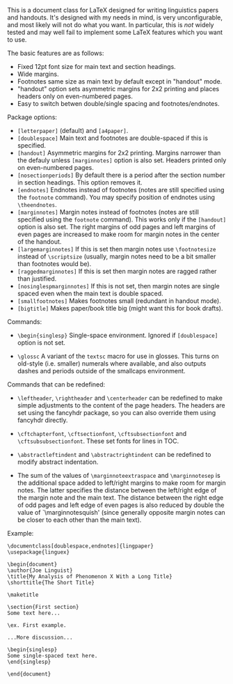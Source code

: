This is a document class for LaTeX designed for writing linguistics
papers and handouts.  It's designed with my needs in mind, is very
unconfigurable, and most likely will not do what you want.  In
particular, this is *not* widely tested and may well fail to implement some
LaTeX features which you want to use.

The basic features are as follows:

* Fixed 12pt font size for main text and section headings.
* Wide margins.
* Footnotes same size as main text by default except in "handout" mode.
* "handout" option sets asymmetric margins for 2x2 printing and places headers only on even-numbered pages.
* Easy to switch betwen double/single spacing and footnotes/endnotes.

Package options:

* `[letterpaper]` (default) and `[a4paper]`.
* `[doublespace]` Main text and footnotes are double-spaced if this is specified.
* `[handout]` Asymmetric margins for 2x2 printing. Margins narrower than the defauly unless `[marginnotes]` option is also set. Headers printed
only on even-numbered pages.
* `[nosectionperiods]` By default there is a period after the section number in section headings. This option removes it.
* `[endnotes]` Endnotes instead of footnotes (notes are still specified using the `footnote` command). You may specify position of endnotes using `\theendnotes`.
* `[marginnotes]` Margin notes instead of footnotes (notes are still specified using the `footnote` command). This works only if the `[handout]` option is also set. The right margins of odd pages and left margins of even pages are increased to make room for margin notes in the center of the handout.
* `[largemarginnotes]` If this is set then margin notes use `\footnotesize` instead of `\scriptsize` (usually, margin notes need to be a bit smaller than footnotes would be).
* `[raggedmarginnotes]` If this is set then margin notes are ragged rather than justified.
* `[nosinglespmarginnotes]` If this is not set, then margin notes are single spaced even when the main text is double spaced.
* `[smallfootnotes]` Makes footnotes small (redundant in handout mode).
* `[bigtitle]` Makes paper/book title big (might want this for book drafts).

Commands:

* `\begin{singlesp}` Single-space environment. Ignored if `[doublespace]` option is not set.

* `\glossc` A variant of the `textsc` macro for use in glosses. This turns on old-style (i.e. smaller) numerals where available, and also outputs dashes and periods outside of the smallcaps environment.

Commands that can be redefined:

* `\leftheader`, `\rightheader` and `\centerheader` can be redefined to make simple adjustments to the content of the page headers. The headers are set using the fancyhdr package, so you can also override them using fancyhdr directly.

* `\cftchapterfont`, `\cftsectionfont`, `\cftsubsectionfont` and `\cftsubsubsectionfont`. These set fonts for lines in TOC.

* `\abstractleftindent` and `\abstractrightindent` can be redefined to modify abstract indentation.

* The sum of the values of `\marginnoteextraspace` and `\marginnotesep` is the additional space added to left/right margins to make room for margin notes. The latter specifies the distance between the left/right edge of the margin note and the main text. The distance between the right edge of odd pages and left edge of even pages is also reduced by double the value of `\marginnotesquish' (since generally opposite margin notes can be closer to each other than the main text).

Example:

    \documentclass[doublespace,endnotes]{lingpaper}
    \usepackage{linguex}

    \begin{document}
    \author{Joe Linguist}
    \title{My Analysis of Phenomenon X With a Long Title}
    \shorttitle{The Short Title}
    
    \maketitle

    \section{First section}
    Some text here...

    \ex. First example.

    ...More discussion...

    \begin{singlesp}
    Some single-spaced text here.
    \end{singlesp}

    \end{document}
